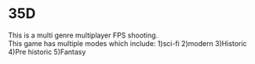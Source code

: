 # 35D
This is a multi genre multiplayer FPS shooting.  
This game has multiple modes which include:
1)sci-fi
2)modern
3)Historic
4)Pre historic
5)Fantasy
